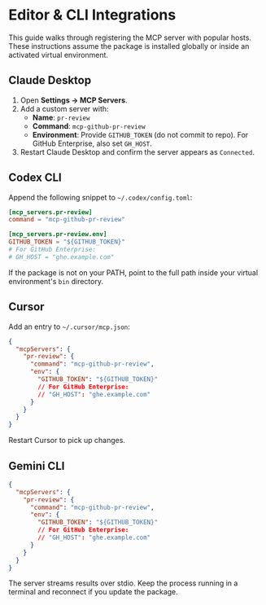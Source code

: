 # Editor & CLI Integrations

This guide walks through registering the MCP server with popular hosts. These instructions assume the package is installed globally or inside an activated virtual environment.

## Claude Desktop

1. Open **Settings → MCP Servers**.
2. Add a custom server with:
   - **Name**: `pr-review`
   - **Command**: `mcp-github-pr-review`
   - **Environment**: Provide `GITHUB_TOKEN` (do not commit to repo). For GitHub Enterprise, also set `GH_HOST`.
3. Restart Claude Desktop and confirm the server appears as `Connected`.

## Codex CLI

Append the following snippet to `~/.codex/config.toml`:

```toml
[mcp_servers.pr-review]
command = "mcp-github-pr-review"

[mcp_servers.pr-review.env]
GITHUB_TOKEN = "${GITHUB_TOKEN}"
# For GitHub Enterprise:
# GH_HOST = "ghe.example.com"
```

If the package is not on your PATH, point to the full path inside your virtual environment's `bin` directory.

## Cursor

Add an entry to `~/.cursor/mcp.json`:

```json
{
  "mcpServers": {
    "pr-review": {
      "command": "mcp-github-pr-review",
      "env": {
        "GITHUB_TOKEN": "${GITHUB_TOKEN}"
        // For GitHub Enterprise:
        // "GH_HOST": "ghe.example.com"
      }
    }
  }
}
```

Restart Cursor to pick up changes.

## Gemini CLI

```json
{
  "mcpServers": {
    "pr-review": {
      "command": "mcp-github-pr-review",
      "env": {
        "GITHUB_TOKEN": "${GITHUB_TOKEN}"
        // For GitHub Enterprise:
        // "GH_HOST": "ghe.example.com"
      }
    }
  }
}
```

The server streams results over stdio. Keep the process running in a terminal and reconnect if you update the package.
